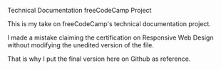 
Technical Documentation freeCodeCamp Project

This is my take on freeCodeCamp's technical documentation project.

I made a mistake claiming the certification on Responsive Web Design without modifying the unedited version of the file.

That is why I put the final version here on Github as reference.
